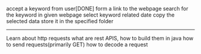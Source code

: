 accept a keyword from user[DONE]
form a link to the webpage 
search for the keyword in given webpage
select keyword related date
copy the selected data
store it in the specified folder


--------------------------------------------------------------------
Learn about http requests
what are rest APIS, how to build them in java
how to send requests(primarily GET)
how to decode a request
